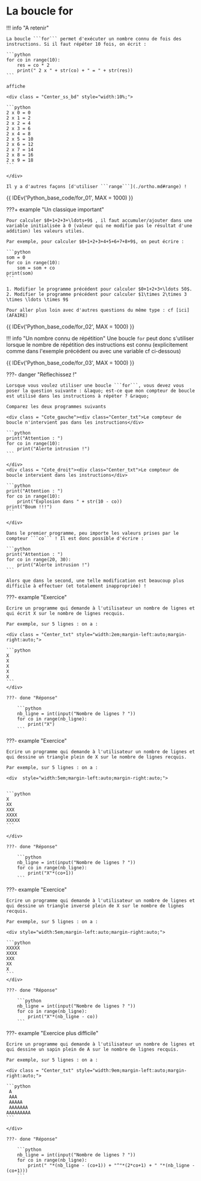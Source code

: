 # La boucle for

!!! info "A retenir"

    La boucle ```for``` permet d'exécuter un nombre connu de fois des instructions. Si il faut répéter 10 fois, on écrit :

    ```python
    for co in range(10):
        res = co * 2
        print(" 2 x " + str(co) + " = " + str(res)) 
    ```

    affiche

    <div class = "Center_ss_bd" style="width:10%;">

	```python
	2 x 0 = 0 
    2 x 1 = 2 
    2 x 2 = 4 
    2 x 3 = 6 
    2 x 4 = 8 
    2 x 5 = 10
    2 x 6 = 12
    2 x 7 = 14
    2 x 8 = 16
    2 x 9 = 18
	```

	</div>
    
    Il y a d'autres façons [d'utiliser ```range```](./ortho.md#range) !

{{ IDEv('Python_base_code/for_01', MAX = 1000) }}

???+ example "Un classique important"

    Pour calculer $0+1+2+3+\ldots+9$ , il faut accumuler/ajouter dans une variable initialisée à 0 (valeur qui ne modifie pas le résultat d'une addition) les valeurs utiles. 
    
    Par exemple, pour calculer $0+1+2+3+4+5+6+7+8+9$, on peut écrire :

    ```python
    som = 0
    for co in range(10):
        som = som + co
    print(som)
    ```

    1. Modifier le programme précédent pour calculer $0+1+2+3+\ldots 50$.
    2. Modifier le programme précédent pour calculer $1\times 2\times 3 \times \ldots \times 9$

    Pour aller plus loin avec d'autres questions du même type : cf [ici](AFAIRE)


{{ IDEv('Python_base_code/for_02', MAX = 1000) }}


!!! info "Un nombre connu de répétition"
    Une boucle ```for``` peut donc s'utiliser lorsque le nombre de répétition des instructions est connu (explicitement comme dans l'exemple précédent ou avec une variable cf ci-dessous)


{{ IDEv('Python_base_code/for_03', MAX = 1000) }}



???- danger "Réflechissez !"

    Lorsque vous voulez utiliser une boucle ```for```, vous devez vous poser la question suivante : &laquo; est-ce que mon compteur de boucle est utilisé dans les instructions à répéter ? &raquo;

    Comparez les deux programmes suivants

    <div class = "Cote_gauche"><div class="Center_txt">Le compteur de boucle n'intervient pas dans les instructions</div>

    ```python
    print("Attention : ")
    for co in range(10):
        print("Alerte intrusion !")
    ```

    </div>
    <div class = "Cote_droit"><div class="Center_txt">Le compteur de boucle intervient dans les instructions</div>

    ```python
    print("Attention : ")
    for co in range(10):
        print("Explosion dans " + str(10 - co))
    print("Boum !!!")
    ```

    </div>

    Dans le premier programme, peu importe les valeurs prises par le compteur ```co``` ! Il est donc possible d'écrire :

    ```python
    print("Attention : ")
    for co in range(20, 30):
        print("Alerte intrusion !")
    ```

    Alors que dans le second, une telle modification est beaucoup plus difficile à effectuer (et totalement inappropriée) !

???- example "Exercice"

    Ecrire un programme qui demande à l'utilisateur un nombre de lignes et qui écrit X sur le nombre de lignes recquis.

    Par exemple, sur 5 lignes : on a :

    <div class = "Center_txt" style="width:2em;margin-left:auto;margin-right:auto;">

    ```python
    X
    X
    X
    X
    X
    ```
    </div>

    ???- done "Réponse"

        ```python
        nb_ligne = int(input("Nombre de lignes ? "))
        for co in range(nb_ligne):
            print("X")
        ```

???- example "Exercice"

    Ecrire un programme qui demande à l'utilisateur un nombre de lignes et qui dessine un triangle plein de X sur le nombre de lignes recquis.

    Par exemple, sur 5 lignes : on a :

    <div  style="width:5em;margin-left:auto;margin-right:auto;">


    ```python
    X  
    XX  
    XXX  
    XXXX  
    XXXXX
    ```

    </div>

    ???- done "Réponse"

        ```python
        nb_ligne = int(input("Nombre de lignes ? "))
        for co in range(nb_ligne):
            print("X"*(co+1))
        ```

???- example "Exercice"

    Ecrire un programme qui demande à l'utilisateur un nombre de lignes et qui dessine un triangle inversé plein de X sur le nombre de lignes recquis.

    Par exemple, sur 5 lignes : on a :

    <div style="width:5em;margin-left:auto;margin-right:auto;">

    ```python
    XXXXX
    XXXX
    XXX
    XX
    X
    ```
    </div>

    ???- done "Réponse"

        ```python
        nb_ligne = int(input("Nombre de lignes ? "))
        for co in range(nb_ligne):
            print("X"*(nb_ligne - co))
        ```

???- example "Exercice plus difficile"

    Ecrire un programme qui demande à l'utilisateur un nombre de lignes et qui dessine un sapin plein de A sur le nombre de lignes recquis.

    Par exemple, sur 5 lignes : on a :

    <div class = "Center_txt" style="width:9em;margin-left:auto;margin-right:auto;">

    ```python
     A
     AAA
     AAAAA
     AAAAAAA
    AAAAAAAAA
    ```

    </div>

    ???- done "Réponse"

        ```python
        nb_ligne = int(input("Nombre de lignes ? "))
        for co in range(nb_ligne):
            print(" "*(nb_ligne - (co+1)) + "^"*(2*co+1) + " "*(nb_ligne - (co+1)))
        ```


